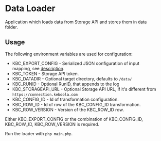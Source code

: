 # Data Loader

Application which loads data from Storage API and stores them
in data folder. 

## Usage
The following environment variables are used for configuration:

- KBC_EXPORT_CONFIG - Serialized JSON configuration of input mapping, 
    see [description](https://developers.keboola.com/extend/common-interface/config-file/).
- KBC_TOKEN - Storage API token.
- KBC_DATADIR - Optional target directory, defaults to `/data/`
- KBC_RUNID - Optional RunID, that appends to the log
- KBC_STORAGEAPI_URL - Optional Storage API URL, if it's different from `https://connection.keboola.com`
- KBC_CONFIG_ID - Id of transformation configuration.
- KBC_ROW_ID - Id of row of the KBC_CONFIG_ID transformation. 
- KBC_ROW_VERSION - Version of the KBC_ROW_ID row.

Either KBC_EXPORT_CONFIG or the combination of KBC_CONFIG_ID, KBC_ROW_ID, KBC_ROW_VERSION is required.

Run the loader with `php main.php`.
